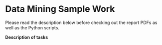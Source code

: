 # Data Mining Sample Work 

Please read the description below before checking out the report PDFs as well as the Python scripts.

**Description of tasks**
